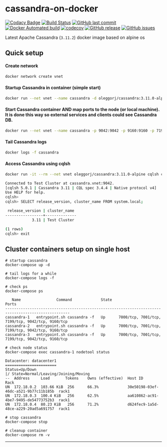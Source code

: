 # cassandra-on-docker

[![Codacy Badge](https://api.codacy.com/project/badge/Grade/6ea5114267b848cca9799603bbffa7bc)](https://app.codacy.com/app/oleggorj/cassandra-on-docker?utm_source=github.com&utm_medium=referral&utm_content=OlegGorj/cassandra-on-docker&utm_campaign=badger)
[![Build Status](https://travis-ci.org/OlegGorj/cassandra-on-docker.svg?branch=master)](https://travis-ci.org/OlegGorj/cassandra-on-docker)
[![GitHub last commit](https://img.shields.io/github/last-commit/google/skia.svg?branch=master)](https://travis-ci.org/OlegGorj/cassandra-on-docker)
[![Docker Automated build](https://img.shields.io/docker/automated/jrottenberg/ffmpeg.svg)](https://dockerbuildbadges.quelltext.eu/status.svg?organization=oleggorj&repository=cassandra-on-docker)
[![codecov](https://codecov.io/gh/OlegGorj/cassandra-on-docker/branch/master/graph/badge.svg)](https://codecov.io/gh/OlegGorj/cassandra-on-docker)
[![GitHub release](https://img.shields.io/github/release/OlegGorj/cassandra-on-docker.svg)](https://github.com/OlegGorj/cassandra-on-docker/releases)
[![GitHub issues](https://img.shields.io/github/issues/OlegGorj/cassandra-on-docker.svg)](https://github.com/OlegGorj/cassandra-on-docker/issues)


Latest Apache Cassandra (`3.11.2`) docker image based on alpine os


## Quick setup

#### Create network

```bash
docker network create vnet
```

#### Startup Cassandra in container (simple start)

```bash
docker run --net vnet --name cassandra -d oleggorj/cassandra:3.11.0-alpine
```

#### Start Cassandra container AND map ports to the node (or local machine). It is done this way so external services and clients could see Cassandra DB.

```bash
docker run --net vnet --name cassandra -p 9042:9042 -p 9160:9160 -p 7199:7199 -d oleggorj/cassandra:3.11.0-alpine
```

#### Tail Cassandra logs

```bash
docker logs -f cassandra
```

#### Access Cassandra using cqlsh

```bash
docker run -it --rm --net vnet oleggorj/cassandra:3.11.0-alpine cqlsh cassandra.vnet

Connected to Test Cluster at cassandra.vnet:9042.
[cqlsh 5.0.1 | Cassandra 3.11 | CQL spec 3.4.4 | Native protocol v4]
Use HELP for help.
cqlsh>
cqlsh> SELECT release_version, cluster_name FROM system.local;

 release_version | cluster_name
-----------------+--------------
            3.11 | Test Cluster

(1 rows)
cqlsh> exit
```

## Cluster containers setup on single host

```
# startup cassandra
docker-compose up -d

# tail logs for a while
docker-compose logs -f

# check ps
docker-compose ps

   Name                Command             State                        Ports                       
---------------------------------------------------------------------------------------------------
cassandra-1   entrypoint.sh cassandra -f   Up      7000/tcp, 7001/tcp, 7199/tcp, 9042/tcp, 9160/tcp
cassandra-2   entrypoint.sh cassandra -f   Up      7000/tcp, 7001/tcp, 7199/tcp, 9042/tcp, 9160/tcp
cassandra-3   entrypoint.sh cassandra -f   Up      7000/tcp, 7001/tcp, 7199/tcp, 9042/tcp, 9160/tcp

# check node status
docker-compose exec cassandra-1 nodetool status

Datacenter: datacenter1
=======================
Status=Up/Down
|/ State=Normal/Leaving/Joining/Moving
--  Address     Load       Tokens    Owns (effective)  Host ID                               Rack
UN  172.18.0.2  103.66 KiB  256      66.3%             30e50198-03ef-46dc-a521-9b77c11b185b  rack1
UN  172.18.0.3  100.4 KiB   256      62.5%             aa610862-ac91-4be7-9495-de54773752b3  rack1
UN  172.18.0.4  80.23 KiB   256      71.2%             d624fec9-1a5d-48ce-a229-20ad5a691757  rack1

# stop cassandra  
docker-compose stop

# cleanup container
docker-compose rm -v

```


---
